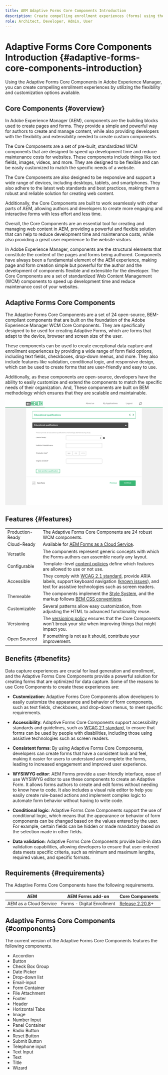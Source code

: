 ```yaml
---
title: AEM Adaptive Forms Core Components Introduction
description: Create compelling enrollment experiences (forms) using the flexibility of the Adaptive Forms Core Components and deliver it with the power of Adobe Experience Manager.
role: Architect, Developer, Admin, User
---
```


# Adaptive Forms Core Components Introduction {#adaptive-forms-core-components-introduction}

Using the Adaptive Forms Core Components in Adobe Experience Manager, you can create compelling enrollment experiences by utilizing the flexibility and customization options available. 

## Core Components  {#overview}

In Adobe Experience Manager (AEM), components are the building blocks used to create pages and forms. They provide a simple and powerful way for authors to create and manage content, while also providing developers with the flexibility and extensibility needed to create custom components.

The Core Components are a set of pre-built, standardized WCM components that are designed to speed up development time and reduce maintenance costs for websites. These components include things like text fields, images, videos, and more. They are designed to be flexible and can be easily customized to match the specific needs of a website.

The Core Components are also designed to be responsive and support a wide range of devices, including desktops, tablets, and smartphones. They also adhere to the latest web standards and best practices, making them a robust and reliable solution for creating web content.

Additionally, the Core Components are built to work seamlessly with other parts of AEM, allowing authors and developers to create more engaging and interactive forms with less effort and less time.

Overall, the Core Components are an essential tool for creating and managing web content in AEM, providing a powerful and flexible solution that can help to reduce development time and maintenance costs, while also providing a great user experience to the website visitors.

In Adobe Experience Manager, components are the structural elements that constitute the content of the pages and forms being authored. Components have always been a fundamental element of the AEM experience, making page and form creation simple but powerful for the author and the development of components flexible and extensible for the developer. The Core Components are a set of standardized Web Content Management (WCM) components to speed up development time and reduce maintenance cost of your websites.

## Adaptive Forms Core Components

The Adaptive Forms Core Components are a set of 24 open-source, BEM-compliant components that are built on the foundation of the Adobe Experience Manager WCM Core Components. They are specifically designed to be used for creating Adaptive Forms, which are forms that adapt to the device, browser and screen size of the user.

These components can be used to create exceptional data capture and enrollment experiences by providing a wide range of form field options, including text fields, checkboxes, drop-down menus, and more. They also include features like validation, conditional logic, and responsive design, which can be used to create forms that are user-friendly and easy to use.

Additionally, as these components are open-source, developers have the ability to easily customize and extend the components to match the specific needs of their organization. And, These components are built on BEM methodology which ensures that they are scalable and maintainable.

![](assets/sample-adaptive-form.png)

## Features {#features}

|||
|---|---|
|Production-Ready| The Adaptive Forms Core Components are 24 robust WCM components.|
|Cloud-Ready| Available for  [AEM Forms as a Cloud Service](https://experienceleague.adobe.com/docs/experience-manager-cloud-service/content/forms/home.html).|
|Versatile| The components represent generic concepts with which the Forms authors can assemble nearly any layout.|
|Configurable| Template-level [content policies](https://experienceleague.adobe.com/docs/experience-manager-cloud-service/content/implementing/developing/full-stack/components-templates/templates.html#content-policies) define which features are allowed to use or not use.|
|Accessible| They comply with [WCAG 2.1 standard](https://www.w3.org/TR/WCAG21/), provide ARIA labels, support keyboard navigation ([known issues](https://github.com/adobe/aem-core-wcm-components/issues?utf8=✓&q=is%3Aissue+is%3Aopen+accessibility+in%3Atitle)), and  text for assistive technologies such as screen readers.|
|Themeable| The components implement the [Style System](https://experienceleague.adobe.com/docs/experience-manager-cloud-service/content/sites/authoring/features/style-system.html), and the markup follows [BEM CSS conventions](http://getbem.com/).|
|Customizable| Several patterns allow easy customization, from adjusting the HTML to advanced functionality reuse.|
|Versioning| The [versioning policy](https://github.com/adobe/aem-core-wcm-components/wiki/Versioning-policies) ensures that the Core Components won't break your site when improving things that might impact you.|
|Open Sourced| If something is not as it should, contribute your improvement.|

## Benefits {#benefits}

Data capture experiences are crucial for lead generation and enrollment, and the Adaptive Forms Core Components provide a powerful solution for creating forms that are optimized for data capture. Some of the reasons to use Core Components to create these experiences are: 

*   **Customization**: Adaptive Forms Core Components allow developers to easily customize the appearance and behavior of form components, such as text fields, checkboxes, and drop-down menus, to meet specific requirements.

*   **Accessibility**: Adaptive Forms Core Components support accessibility standards and guidelines, such as  [WCAG 2.1 standard](https://www.w3.org/TR/WCAG21/), to ensure that forms can be used by people with disabilities, including those using assistive technologies such as screen readers.

*   **Consistent forms**: By using Adaptive Forms Core Components, developers can create forms that have a consistent look and feel, making it easier for users to understand and complete the forms, leading to increased engagement and improved user experience.

*   **WYSIWYG editor**: AEM Forms provide a user-friendly interface, ease of use WYSIWYG editor to use these components to create an Adaptive Form. It allows forms authors to create and edit forms without needing to know how to code. It also includes a visual rule editor to help you easily create rule-based actions and implement complex logic to automate form behavior without having to write code. 

*   **Conditional logic**: Adaptive Forms Core Components support the use of conditional logic, which means that the appearance or behavior of form components can be changed based on the values entered by the user. For example, certain fields can be hidden or made mandatory based on the selection made in other fields.

*   **Data validation**: Adaptive Forms Core Components provide built-in data validation capabilities, allowing developers to ensure that user-entered data meets specific criteria, such as minimum and maximum lengths, required values, and specific formats.

## Requirements {#requirements}

The Adaptive Forms Core Components have the following requirements.

|AEM|AEM Forms add-on|Core Components|
|---|---|---|
|AEM as a Cloud Service|Forms - Digital Enrollment|[Release 2.20.8](/help/versions.md)+|


## Adaptive Forms Core Components {#components}

The current version of the Adaptive Forms Core Components features the following components.

* Accordion
* Button
* Check Box Group
* Date Picker
* Drop-down list
* Email-input
* Form Container
* File Attachment
* Footer
* Header
* Horizontal Tabs
* Image
* Number Input
* Panel Container
* Radio Button
* Reset Button
* Submit Button
* Telephone input
* Text Input
* Text
* Title
* Wizard

